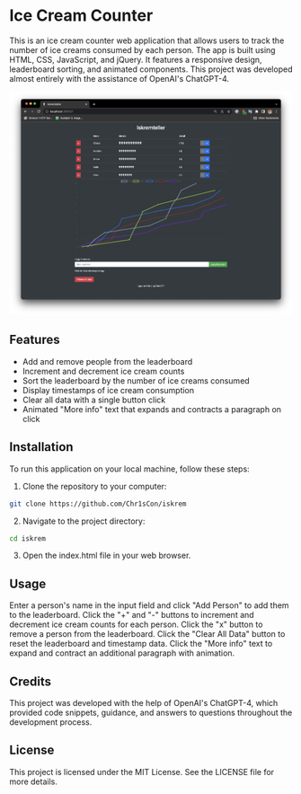 # Ice Cream Counter

This is an ice cream counter web application that allows users to track the number of ice creams consumed by each person. The app is built using HTML, CSS, JavaScript, and jQuery. It features a responsive design, leaderboard sorting, and animated components. This project was developed almost entirely with the assistance of OpenAI's ChatGPT-4.

![Ice Cream Counter](/screenshots/screenshot_1.png?raw=true)

## Features

- Add and remove people from the leaderboard
- Increment and decrement ice cream counts
- Sort the leaderboard by the number of ice creams consumed
- Display timestamps of ice cream consumption
- Clear all data with a single button click
- Animated "More info" text that expands and contracts a paragraph on click

## Installation

To run this application on your local machine, follow these steps:

1. Clone the repository to your computer:

```bash
git clone https://github.com/Chr1sCon/iskrem
```

2. Navigate to the project directory:

```bash
cd iskrem
```

3. Open the index.html file in your web browser.

## Usage

Enter a person's name in the input field and click "Add Person" to add them to the leaderboard.
Click the "+" and "-" buttons to increment and decrement ice cream counts for each person.
Click the "x" button to remove a person from the leaderboard.
Click the "Clear All Data" button to reset the leaderboard and timestamp data.
Click the "More info" text to expand and contract an additional paragraph with animation.

## Credits

This project was developed with the help of OpenAI's ChatGPT-4, which provided code snippets, guidance, and answers to questions throughout the development process.

## License

This project is licensed under the MIT License. See the LICENSE file for more details.